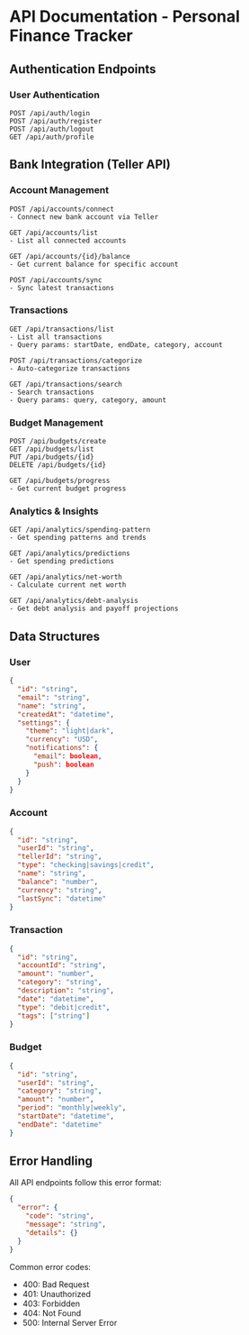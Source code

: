 # API Documentation - Personal Finance Tracker

## Authentication Endpoints

### User Authentication
```
POST /api/auth/login
POST /api/auth/register
POST /api/auth/logout
GET /api/auth/profile
```

## Bank Integration (Teller API)

### Account Management
```
POST /api/accounts/connect
- Connect new bank account via Teller

GET /api/accounts/list
- List all connected accounts

GET /api/accounts/{id}/balance
- Get current balance for specific account

POST /api/accounts/sync
- Sync latest transactions
```

### Transactions

```
GET /api/transactions/list
- List all transactions
- Query params: startDate, endDate, category, account

POST /api/transactions/categorize
- Auto-categorize transactions

GET /api/transactions/search
- Search transactions
- Query params: query, category, amount
```

### Budget Management

```
POST /api/budgets/create
GET /api/budgets/list
PUT /api/budgets/{id}
DELETE /api/budgets/{id}

GET /api/budgets/progress
- Get current budget progress
```

### Analytics & Insights

```
GET /api/analytics/spending-pattern
- Get spending patterns and trends

GET /api/analytics/predictions
- Get spending predictions

GET /api/analytics/net-worth
- Calculate current net worth

GET /api/analytics/debt-analysis
- Get debt analysis and payoff projections
```

## Data Structures

### User
```json
{
  "id": "string",
  "email": "string",
  "name": "string",
  "createdAt": "datetime",
  "settings": {
    "theme": "light|dark",
    "currency": "USD",
    "notifications": {
      "email": boolean,
      "push": boolean
    }
  }
}
```

### Account
```json
{
  "id": "string",
  "userId": "string",
  "tellerId": "string",
  "type": "checking|savings|credit",
  "name": "string",
  "balance": "number",
  "currency": "string",
  "lastSync": "datetime"
}
```

### Transaction
```json
{
  "id": "string",
  "accountId": "string",
  "amount": "number",
  "category": "string",
  "description": "string",
  "date": "datetime",
  "type": "debit|credit",
  "tags": ["string"]
}
```

### Budget
```json
{
  "id": "string",
  "userId": "string",
  "category": "string",
  "amount": "number",
  "period": "monthly|weekly",
  "startDate": "datetime",
  "endDate": "datetime"
}
```

## Error Handling

All API endpoints follow this error format:
```json
{
  "error": {
    "code": "string",
    "message": "string",
    "details": {}
  }
}
```

Common error codes:
- 400: Bad Request
- 401: Unauthorized
- 403: Forbidden
- 404: Not Found
- 500: Internal Server Error
